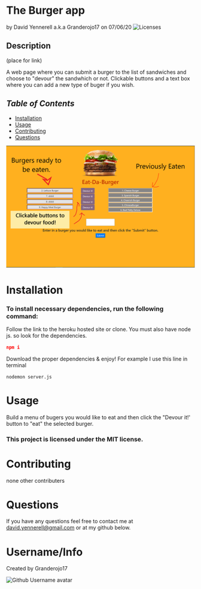 # **The Burger app**

by David Yennerell a.k.a Granderojo17 on 07/06/20
![Licenses](https://img.shields.io/badge/license-MIT-blue.svg)

## **Description**
(place for link)

A web page where you can submit a burger to the list of sandwiches and choose to "devour" the sandwhich or not. Clickable buttons and a text box where you can add a new type of buger if you wish.

## **_Table of Contents_**

  * [Installation](#installation)
  * [Usage](#usage)
  * [Contributing](#contributing)
  * [Questions](#questions)

<img src="public/assets/images/theBurgerMainPage_01.png">

# **Installation**

### To install necessary dependencies, run the following command:

Follow the link to the heroku hosted site or clone.
You must also have node js. so look for the dependencies.
```json
npm i
```
Download the proper dependencies & enjoy!
For example I use this line in terminal
```
nodemon server.js
```

# **Usage**

Build a menu of bugers you would like to eat and then click the 
"Devour it!' button to "eat" the selected burger.

### This project is licensed under the MIT license.

# **Contributing**

none other contributers 

# **Questions**

If you have any questions feel free to contact me at david.yennerell@gmail.com or at my github below.

# **Username/Info**

Created by
Granderojo17

![Github Username avatar](https://avatars3.githubusercontent.com/u/38540605?v=4)
